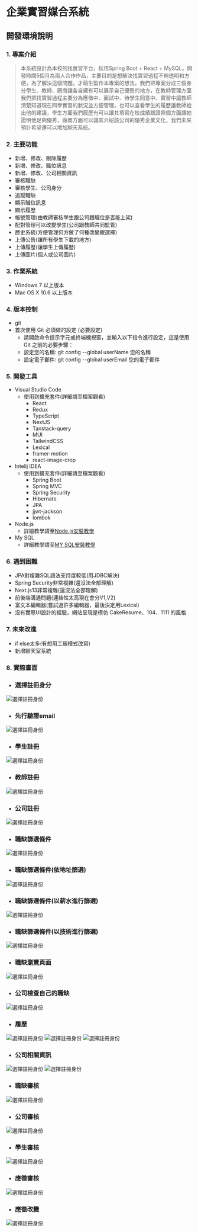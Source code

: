 # 企業實習媒合系統
## 開發環境說明
### 1. 專案介紹
> 本系統設計為本校的找實習平台，採用Spring Boot + React + MySQL，開發時間5個月為兩人合作作品，主要目的是想解決找實習過程不夠透明和方便，為了解決這個問題，才萌生製作本專案的想法。我們把專案分成三個身分學生、教師、廠商讓各自擁有可以展示自己優勢的地方，在教師管理方面我們把找實習過程主要分為應徵中、面試中、待學生同意中、實習中讓教師清楚知道現在同學實習的狀況並方便管理，也可以查看學生的履歷讓教師給出他的建議，學生方面我們履歷有可以讓其填寫在校成績跟證照個方面讓她證明他足夠優秀，廠商方面可以讓其介紹該公司的優秀企業文化，我們未來預計希望還可以增加聊天系統。
### 2. 主要功能
- 新增、修改、刪除履歷
- 新增、修改、職位訊息
- 新增、修改、公司相關資訊
- 審核職缺
- 審核學生、公司身分
- 追蹤職缺
- 顯示職位訊息
- 顯示履歷
- 帳號管理(由教師審核學生跟公司跟職位是否能上架)
- 配對管理可以改變學生(公司跟教師共同監管)
- 歷史系統(方便管理何方做了何種改變跟選擇)
- 上傳公告(讓所有學生下載的地方)
- 上傳履歷(讓學生上傳履歷)
- 上傳圖片(個人或公司圖片)
### 3. 作業系統
- Windows 7 以上版本 
- Mac OS X 10.6 以上版本
### 4. 版本控制
- git
- 首次使用 Git 必須做的設定 (必要設定)
    - 請開啟命令提示字元或終端機視窗，並輸入以下指令進行設定，這是使用 Git 之前的必要步驟：
    - 設定您的名稱: git config --global userName 您的名稱
    - 設定電子郵件: git config --global userEmail 您的電子郵件
### 5. 開發工具
- Visual Studio Code
  - 使用到擴充套件(詳細請至檔案觀看)
    - React
    - Redux
    - TypeScript   
    - NextJS
    - Tanstack-query
    - MUI
    - TailwindCSS
    - Lexical
    - framer-motion
    - react-image-crop
- Intelij IDEA
  - 使用到擴充套件(詳細請至檔案觀看)
    - Spring Boot
    - Spring MVC
    - Spring Security
    - Hibernate
    - JPA
    - jjwt-jackson
    - lombok
- Node.js 
  - 詳細教學請至[Node.js安裝教學](https://dotblogs.com.tw/jamestsai/2022/03/13/Install-nodejs-and-npm-on-Windows)
- My SQL
  - 詳細教學請至[MY SQL安裝教學](https://ithelp.ithome.com.tw/articles/10259766)
### 6. 遇到困難
- JPA對複雜SQL語法支持度較低(用JDBC解決)
- Spring Security非常複雜(還沒法全部理解)
- Next.js13非常複雜(還沒法全部理解)
- 前後端溝通問題(連結性太高現在會分V1,V2)
- 富文本編輯器(嘗試過許多編輯器，最後決定用Lexical)
- 沒有實際UI設計的經驗，網站呈現是模仿 CakeResume、104、1111 的風格
### 7. 未來改進
- if else太多(有想用工廠模式改寫)
- 新增聊天室系統

### 8. 實際畫面
- ### 選擇註冊身分
![選擇註冊身份]("/../新版實際畫面/選擇註冊身份.png)
- ### 先行驗證email
![選擇註冊身份]("/../新版實際畫面/註冊1.png)
- ### 學生註冊
![選擇註冊身份]("/../新版實際畫面/學生註冊.png)
- ### 教師註冊
![選擇註冊身份]("/../新版實際畫面/教師註冊.png)
- ### 公司註冊
![選擇註冊身份]("/../新版實際畫面/公司註冊.png)
- ### 職缺篩選條件
![選擇註冊身份]("/../新版實際畫面/SearchFilter1.png)
- ### 職缺篩選條件(依地址篩選)
![選擇註冊身份]("/../新版實際畫面/SearchFilter2.png)
- ### 職缺篩選條件(以薪水進行篩選)
![選擇註冊身份]("/../新版實際畫面/SearchFilter3.png)
- ### 職缺篩選條件(以技術進行篩選)
![選擇註冊身份]("/../新版實際畫面/SearchFilter4.png)
- ### 職缺瀏覽頁面
![選擇註冊身份]("/../新版實際畫面/職缺瀏覽頁面.png)
- ### 公司檢查自己的職缺
![選擇註冊身份]("/../新版實際畫面/公司職缺1.jpg)
- ### 履歷
![選擇註冊身份]("/../新版實際畫面/履歷1.jpg)
![選擇註冊身份]("/../新版實際畫面/履歷2.jpg)
![選擇註冊身份]("/../新版實際畫面/履歷3.jpg)
- ### 公司相關資訊
![選擇註冊身份]("/../新版實際畫面/公司關於1.jpg)
![選擇註冊身份]("/../新版實際畫面/公司關於2.jpg)
- ### 職缺審核
![選擇註冊身份]("/../新版實際畫面/職缺審核.jpg)
- ### 公司審核
![選擇註冊身份]("/../新版實際畫面/公司審核.jpg)
- ### 學生審核
![選擇註冊身份]("/../新版實際畫面/學生審核.jpg)
- ### 應徵審核
![選擇註冊身份]("/../新版實際畫面/應徵審核.jpg)
- ### 應徵改變
![選擇註冊身份]("/../新版實際畫面/應徵改變.jpg)
